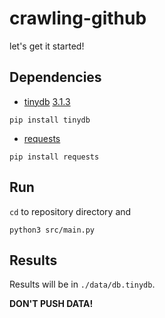 # crawling-github
let's get it started! 

## Dependencies
- [tinydb](http://tinydb.readthedocs.org/) [3.1.3](https://pypi.python.org/pypi/tinydb/3.1.3)
```
pip install tinydb
```
- [requests](http://docs.python-requests.org/)
```
pip install requests
```

## Run
`cd` to repository directory and
```
python3 src/main.py
```

## Results
Results will be in `./data/db.tinydb`.

**DON'T PUSH DATA!**
